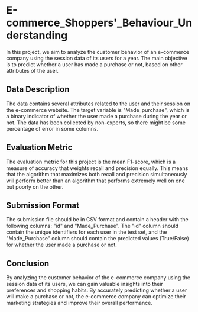 # E-commerce_Shoppers'_Behaviour_Understanding
In this project, we aim to analyze the customer behavior of an e-commerce company using the session data of its users for a year. The main objective is to predict whether a user has made a purchase or not, based on other attributes of the user.

## Data Description
The data contains several attributes related to the user and their session on the e-commerce website. The target variable is "Made_purchase", which is a binary indicator of whether the user made a purchase during the year or not. The data has been collected by non-experts, so there might be some percentage of error in some columns.

## Evaluation Metric
The evaluation metric for this project is the mean F1-score, which is a measure of accuracy that weights recall and precision equally. This means that the algorithm that maximizes both recall and precision simultaneously will perform better than an algorithm that performs extremely well on one but poorly on the other.

## Submission Format
The submission file should be in CSV format and contain a header with the following columns: "id" and "Made_Purchase". The "id" column should contain the unique identifiers for each user in the test set, and the "Made_Purchase" column should contain the predicted values (True/False) for whether the user made a purchase or not.

## Conclusion
By analyzing the customer behavior of the e-commerce company using the session data of its users, we can gain valuable insights into their preferences and shopping habits. By accurately predicting whether a user will make a purchase or not, the e-commerce company can optimize their marketing strategies and improve their overall performance.
